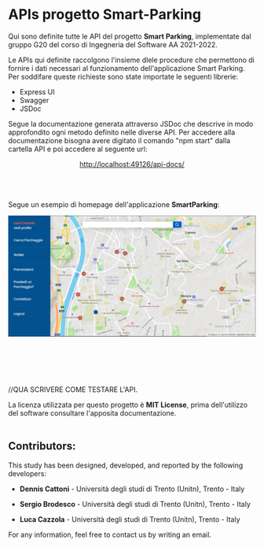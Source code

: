 # APIs progetto Smart-Parking

Qui sono definite tutte le API del progetto <strong>Smart Parking</strong>, implementate dal gruppo G20 del corso di Ingegneria del Software AA 2021-2022.

Le APIs qui definite raccolgono l'insieme dlele procedure che permettono di fornire i dati necessari al funzionamento dell'applicazione Smart Parking.
Per soddifare queste richieste sono state importate le seguenti librerie:
* Express UI
* Swagger
* JSDoc

Segue la documentazione generata attraverso JSDoc che descrive in modo approfondito ogni metodo definito nelle diverse API. 
Per accedere alla documentazione bisogna avere digitato il comando "npm start" dalla cartella API e poi accedere al seguente url:
<br><p align="center"><a href="http://localhost:49126/api-docs/">http://localhost:49126/api-docs/</a></p>


<BR><BR><BR>
  Segue un esempio di homepage dell'applicazione <b>SmartParking</b>:
<p align="center">
  <img src="https://github.com/LuCazzola/IS2021-G20/blob/main/UI/IMG/Front_End_SmartParking.png" alt="Immagine Front End">
</p>
<BR><BR><BR><BR>


//QUA SCRIVERE COME TESTARE L'API.
  
La licenza utilizzata per questo progetto è <b>MIT License</b>, prima dell'utilizzo del software consultare l'apposita documentazione.
<BR><BR>
## Contributors:

This study has been designed, developed, and reported by the following developers:

* <b>Dennis Cattoni</b> - Università degli studi di Trento (Unitn), Trento - Italy

* <b>Sergio Brodesco</b> - Università degli studi di Trento (Unitn), Trento - Italy

* <b>Luca Cazzola</b> - Università degli studi di Trento (Unitn), Trento - Italy

For any information, feel free to contact us by writing an email.
